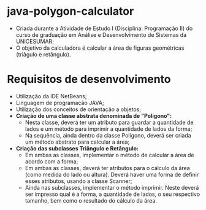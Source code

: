 # java-polygon-calculator
 * Criada durante a Atividade de Estudo I (Disciplina: Programação II) do curso de graduação em Análise e Desenvolvimento de Sistemas da UNICESUMAR;
 * O objetivo da calculadora é calcular a área de figuras geométricas (triâgulo e retângulo).

# Requisitos de desenvolvimento
 * Utilização da IDE NetBeans;
 * Linguagem de programação JAVA;
 * Utilização dos conceitos de orientação a objetos;
 * **Criação de uma classe abstrata denominada de "Poligono":** 
   * Nesta classe, deverá ter um atributo para guardar a quantidade de lados e um método para imprimir a quantidade de lados da forma;
   * Na sequência, ainda dentro da classe Poligono, deverá ser criada um método abstrato para calcular a área;
 * **Criação das subclasses Triângulo e Retângulo:**
   * Em ambas as classes, implementar o método de calcular a área de acordo com a forma;
   * Em ambas as classes, deverá ter atributos para o cálculo da área (como medida do lado ou altura). Deverá haver uma forma de definir esses atributos, usando a classe Scanner;
   * Ainda nas subclasses, implementar o método imprimir. Neste deverá ser impresso qual é a forma, a quantidade de lados, o seu respectivo tamanho, bem como o resultado do cálculo da área.
 
